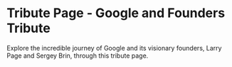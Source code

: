 # Tribute Page - Google and Founders Tribute

Explore the incredible journey of Google and its visionary founders, Larry Page and Sergey Brin, through this tribute page. 

